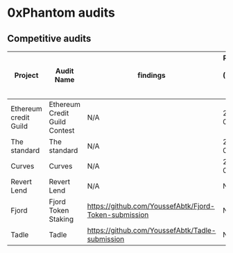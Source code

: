 # 0xPhantom audits

## Competitive audits

| Project | Audit Name | findings | Release Date (YYYY-MM-DD)                                                                                                                            
|---|---|---|---|
| Ethereum credit Guild | Ethereum Credit Guild Contest | N/A |  2024-01-29 |
| The standard | The standard | N/A |  2024-02-15 |
| Curves | Curves | N/A |  2024-02-7 | 
| Revert Lend | Revert Lend | N/A |  N/A |
|Fjord| Fjord Token Staking | https://github.com/YoussefAbtk/Fjord-Token-submission |  N/A |
|Tadle| Tadle | https://github.com/YoussefAbtk/Tadle-submission |  N/A |
